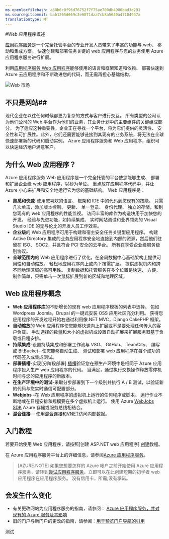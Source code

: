 ```yaml
---
ms.openlocfilehash: a88b6c0f96d76752f7f75ae700db4980bad3d291
ms.sourcegitcommit: bab1265d669c3e6871daa7cb8a5640a47104947a
translationtype: MT
---
```

<properties
    pageTitle="Web 应用程序概述"
    description="了解有关应用程序服务 Web 应用程序的详细信息"
    services="app-service\web"
    documentationCenter=""
    authors="jaime-espinosa"
    manager="wpickett"
    editor="jimbe"/>

<tags
    ms.service="app-service-web"
    ms.workload="web"
    ms.tgt_pltfrm="na"
    ms.devlang="na"
    ms.topic="article"
    ms.date="07/17/2015"
    ms.author="jaime.espinosa"/>


#Web 应用程序概述

[应用程序服务](http://go.microsoft.com/fwlink/?LinkId=529714)是一个完全托管平台的专业开发人员带来了丰富的功能与 web、 移动和集成方案。 快速创建和部署任务关键的 web 应用程序与您的业务使用 Azure 应用程序服务进行扩展。

利用[应用程序服务 Web 应用程序](http://go.microsoft.com/fwlink/?LinkId=529714)能够使用的语言和框架知道和依赖、 部署快速到 Azure 云应用程序和不断改进您的代码，而无需再担心基础结构。

![Web 市场](./media/app-service-web-overview/marketplace.png)

## 不只是网站##

现代企业在以往任何时候都更为复杂的方式与客户进行交互。 所有类型的公司认为他们公司的 Web 平台作为他们的业务，其业务计划中的主要组件的关键组成部分。 为了适应这种重要性，企业正在寻找一个平台，将为它们提供的灵活性、 安全性和可扩展性。此外，它们还需要能够链接到其现有的业务系统，将无法在全球快速部署新的代码和启动实例。 Azure 应用程序服务和 Web 应用程序，组织可以快速经济地户满意客户。

## 为什么 Web 应用程序？ ##

Azure 应用程序服务 Web 应用程序是一个完全托管的平台使您能够生成、 部署和扩展企业级 web 应用程序，以秒为单位。 重点放在应用程序代码中，并让 Azure 小心来扩展和安全地运行它为您的基础结构。 Web 应用程序是︰

- **熟悉和快速**-使用您喜欢的语言、 框架和 IDE 中的代码到您现有的技能。 只需几次单击，添加版本控制、 更新、 单一登录、 身份代理、 独立的存储，和到您现有的 web 应用程序的性能监视。  访问丰富的库作为构造块用于加快您的开发。 经验与先进功能，如持续集成、 实时网站调试和业界领先的 Visual Studio IDE 的无与伦比的开发人员工作效率。
- **企业级**的 Web 应用程序可用于构建和宿主安全任务关键型应用程序。 构建 Active Directory 集成的业务应用程序安全地连接到内部的资源，然后他们驻留在 ISO、 SOC2，并且符合 PCI 安全的云平台。 所有在享受企业级服务级别协议。
- **全球范围内**的 Web 应用程序进行了优化，在全局数据中心基础架构上提供可用性和自动缩放。 轻松地应用程序向上或向下按需扩展。 提供虚拟机内和跨不同地理区域的高可用性。 复制数据和托管服务在多个位置是快速、 方便、 制作简单，只需单击一次鼠标扩展到新的区域和地理区域。  

## Web 应用程序概念 ##

- **Web 应用程序库**的不断增长的现有 web 应用程序模板的列表中选择。 包如 Wordpress Joomla，Drupal 的一键式安装 OSS 应用社区充分利用。 获得您应用程序的开发过程开始右通过利用像.NET MVC，Django CakePHP 框架。
- **自动缩放**的 Web 应用程序使您能够快速向上扩展或不是要处理任何传入的客户负载。 手动选择的数量和大小的虚拟机或设置自动扩展来扩展服务器基于负载或日程安排。
- **持续集成**-设置持续集成和部署工作流与 VSO、 GitHub、 TeamCity、 编写或 BitBucket--使您能够自动生成、 测试和部署 web 应用程序在每个成功的代码签入或集成测试。
- **部署插槽**-实现[分阶段部署] [插槽]验证您在预生产环境中是相同于 Azure 应用程序投入生产 web 应用程序的代码。 当满足，通过执行交换操作释放零停机时间与您的应用程序的新版本。 
- **在生产环境中的测试**-采取分步部署到下一个级别并执行 A / B 测试，以验证新的代码与您实时通信可配置部分。 
- **Webjobs** -在 Web 应用程序的虚拟机上运行的任何程序或脚本。 运行作业不断地或在日程安排和规模要在多个虚拟机上运行。 使用 Azure [WebJobs SDK][Webjobs] Azure 存储或服务总线相结合。
- **混合连接**— 使用[混合连接](../integration-hybrid-connection-overview.md)和[VNET](../app-service-web/web-sites-integrate-with-vnet.md)访问内部数据。

## 入门教程 ##
若要开始使用 Web 应用程序，请按照[创建 ASP.NET web 应用程序] [创建]教程。

在 Azure 应用程序服务平台上的详细信息，请参阅[Azure 应用程序服务][appservice]。

>[AZURE.NOTE] 如果您想要怎样的 Azure 帐户之前开始使用 Azure 应用程序服务，请转到[尝试应用程序服务](http://go.microsoft.com/fwlink/?LinkId=523751)，立即可以在此创建短期的初学者 web 应用程序在应用程序服务。 没有信用卡，所需;没有承诺。

## 会发生什么变化
* 有关更改网站为应用程序服务的指南，请参阅︰ [Azure 应用程序服务，并对现有的 Azure 服务及其影响](http://go.microsoft.com/fwlink/?LinkId=529714)
* 旧的门户与新门户的更改的指南，请参阅︰[用于预览门户导航的引用](http://go.microsoft.com/fwlink/?LinkId=529715)

[appservice]: ../app-service/app-service-value-prop-what-is.md
[创建]: web-sites-dotnet-get-started.md
[Webjobs]: websites-dotnet-webjobs-sdk-get-started.md
[插槽]: web-sites-staged-publishing.md

 

测试
